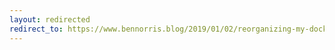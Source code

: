 ```yaml
---
layout: redirected
redirect_to: https://www.bennorris.blog/2019/01/02/reorganizing-my-dock.html
---
```

